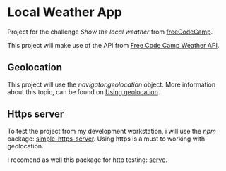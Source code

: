 # Local Weather App

Project for the challenge *Show the local weather*  from [freeCodeCamp](https://www.freecodecamp.org).

This project will make use of the API from [Free Code Camp Weather API](https://fcc-weather-api.glitch.me/). 

## Geolocation
This project will use the *navigator.geolocation* object. More information about this topic, can be found on [Using geolocation](https://developer.mozilla.org/en-US/docs/Web/API/Geolocation/Using_geolocation).

## Https server
To test the project from my development workstation, i will use the *npm* package: [simple-https-server](https://www.npmjs.com/package/simple-https-server). Using https is a must to working with geolocation.

I recomend as well this package for http testing: [serve](https://www.npmjs.com/package/serve).